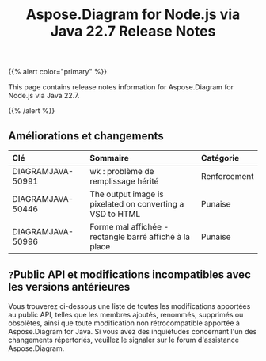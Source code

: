 ﻿---
title: Aspose.Diagram for Node.js via Java 22.7 Release Notes
type: docs
weight: 21
url: /fr/java/aspose-diagram-for-node-js-via-java-22-7-release-notes/
---
{{% alert color="primary" %}}

This page contains release notes information for Aspose.Diagram for Node.js via Java 22.7.

{{% /alert %}}
## **Améliorations et changements**  ##

|**Clé**|**Sommaire**|**Catégorie**|
|:- |:- |:- |
|DIAGRAMJAVA-50991|wk : problème de remplissage hérité|Renforcement|
|DIAGRAMJAVA-50446|The output image is pixelated on converting a VSD to HTML|Punaise|
|DIAGRAMJAVA-50996|Forme mal affichée - rectangle barré affiché à la place|Punaise|

## `?`**Public API et modifications incompatibles avec les versions antérieures**
Vous trouverez ci-dessous une liste de toutes les modifications apportées au public API, telles que les membres ajoutés, renommés, supprimés ou obsolètes, ainsi que toute modification non rétrocompatible apportée à Aspose.Diagram for Java. Si vous avez des inquiétudes concernant l'un des changements répertoriés, veuillez le signaler sur le forum d'assistance Aspose.Diagram.

